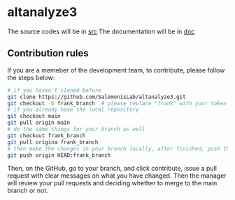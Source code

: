 # altanalyze3

The source codes will be in [src](./src)
The documentation will be in [doc](./doc)

## Contribution rules

If you are a memeber of the development team, to contribute, please follow the steps below:

```bash
# if you haven't cloned before
git clone https://github.com/SalomonisLab/altanalyze3.git
git checkout -b frank_branch  # please replace "frank" with your token
# if you already have the local repository
git checkout main
git pull origin main
# do the same things for your branch as well
git checkout frank_branch
git pull origina frank_branch
# then make the changes in your branch locally, after finished, push them to the correpsonding branch on GitHub
git push origin HEAD:frank_branch
```

Then, on the GitHub, go to your branch, and click contribute, issue a pull request with clear messages on what you have changed. Then the manager will review your pull requests and deciding whether to merge to the main branch or not.